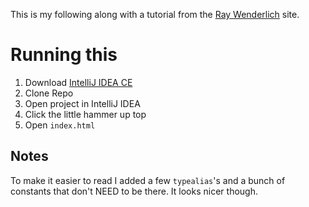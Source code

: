 

This is my following along with a tutorial from the [Ray Wenderlich](https://www.raywenderlich.com/201669-web-app-with-kotlin-js-getting-started) site.

# Running this

1) Download [IntelliJ IDEA CE](https://www.jetbrains.com/idea/)
2) Clone Repo
3) Open project in IntelliJ IDEA
4) Click the little hammer up top
5) Open `index.html`

## Notes

To make it easier to read I added a few `typealias`'s and a bunch of constants that don't NEED to be there. It looks nicer though. 
